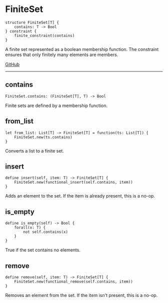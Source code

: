 # FiniteSet

```acorn
structure FiniteSet[T] {
    contains: T -> Bool
} constraint {
    finite_constraint(contains)
}
```

A finite set represented as a boolean membership function.
The constraint ensures that only finitely many elements are members.

[GitHub](https://github.com/acornprover/acornlib/blob/master/src/finite_set.ac)

---
## contains

```acorn
FiniteSet.contains: (FiniteSet[T], T) -> Bool
```

Finite sets are defined by a membership function.
## from_list

```acorn
let from_list: List[T] -> FiniteSet[T] = function(ts: List[T]) {
    FiniteSet.new(ts.contains)
}
```

Converts a list to a finite set.
## insert

```acorn
define insert(self, item: T) -> FiniteSet[T] {
    FiniteSet.new(functional_insert(self.contains, item))
}
```

Adds an element to the set. If the item is already present, this is a no-op.
## is_empty

```acorn
define is_empty(self) -> Bool {
    forall(x: T) {
        not self.contains(x)
    }
}
```

True if the set contains no elements.
## remove

```acorn
define remove(self, item: T) -> FiniteSet[T] {
    FiniteSet.new(functional_remove(self.contains, item))
}
```

Removes an element from the set. If the item isn't present, this is a no-op.
